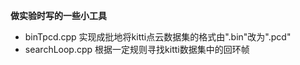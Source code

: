 **做实验时写的一些小工具**

- binTpcd.cpp 实现成批地将kitti点云数据集的格式由".bin"改为".pcd"
- searchLoop.cpp 根据一定规则寻找kitti数据集中的回环帧
